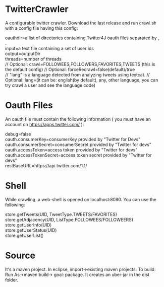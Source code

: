 # TwitterCrawler

A configurable twitter crawler. Download the last release and run crawl.sh with a config file having this config:

oauthdir=a list of directories containing Twitter4J oauth files separated by , .  
input=a text file containing a set of user ids  
output=outputDir  
threads=number of threads  
// Optional: crawl=FOLLOWEES,FOLLOWERS,FAVORITES,TWEETS (this is the default config)
// Optional: forceRecrawl=false(default)/true  
// "lang" is a language detected from analyzing tweets using textcat.
// Optional: lang=(it can be: english(by default), any, other language, you can try crawl a user and see the language code)
  
# Oauth Files
An oauth file must contain the following information ( you must have an account on https://apps.twitter.com/ ):  
  
debug=false  
oauth.consumerKey=consumerKey provided by "Twitter for Devs"  
oauth.consumerSecret=consumerSecret provided by "Twitter for devs"  
oauth.accessToken=access token provided by "Twitter for devs"  
oauth.accessTokenSecret=access token secret provided by "Twitter for devs"  
restBaseURL=https\://api.twitter.com/1.1/  

# Shell
While crawling, a web-shell is opened on localhost:8080. You can use the following:  
  
store.getTweets(UID, TweetType.TWEETS/FAVORITES)  
store.getAdjacency(UID, ListType.FOLLOWEES/FOLLOWEERS)  
store.getUserInfo(UID)  
store.getUserStatus(UID)  
store.getUserList()  

# Source

It's a maven project. In eclipse, import->existing maven projects. To build: Run As->maven build-> goal: package. It creates an uber-jar in the dist folder.


